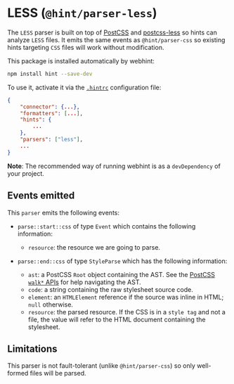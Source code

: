 # LESS (`@hint/parser-less`)

The `LESS` parser is built on top of [PostCSS][postcss] and
[postcss-less] so hints can analyze `LESS` files. It emits the same
events as `@hint/parser-css` so existing hints targeting `CSS` files
will work without modification.

This package is installed automatically by webhint:

```bash
npm install hint --save-dev
```

To use it, activate it via the [`.hintrc`][hintrc] configuration file:

```json
{
    "connector": {...},
    "formatters": [...],
    "hints": {
        ...
    },
    "parsers": ["less"],
    ...
}
```

**Note**: The recommended way of running webhint is as a `devDependency` of
your project.

## Events emitted

This `parser` emits the following events:

* `parse::start::css` of type `Event` which contains the following information:

  * `resource`: the resource we are going to parse.

* `parse::end::css` of type `StyleParse` which has the following information:

  * `ast`: a PostCSS `Root` object containing the AST.
    See the [PostCSS `walk*` APIs][postcss-walk] for help navigating
    the AST.
  * `code`: a string containing the raw stylesheet source code.
  * `element`: an `HTMLElement` reference if the source was inline
    in HTML; `null` otherwise.
  * `resource`: the parsed resource. If the CSS is in a `style tag`
    and not a file, the value will refer to the HTML document containing
    the stylesheet.

## Limitations

This parser is not fault-tolerant (unlike `@hint/parser-css`) so only
well-formed files will be parsed.

<!-- Link labels: -->

[hintrc]: https://webhint.io/docs/user-guide/configuring-webhint/summary/
[postcss]: https://postcss.org/
[postcss-less]: https://github.com/shellscape/postcss-less
[postcss-walk]: https://api.postcss.org/Container.html#walk
